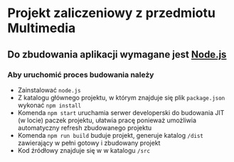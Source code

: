 # Projekt zaliczeniowy z przedmiotu Multimedia


## Do zbudowania aplikacji wymagane jest [Node.js](https://nodejs.org/en/)


### Aby uruchomić proces budowania należy
* Zainstalować `node.js`
* Z katalogu głównego projektu, w którym znajduje się plik `package.json` wykonać `npm install`
* Komenda `npm start` uruchamia serwer developerski do budowania JIT (w locie) paczek projektu, ułatwia pracę ponieważ umożliwia automatyczny refresh zbudowanego projektu
* Komenda `npm run build` buduje projekt, generuje katalog `/dist` zawierający w pełni gotowy i zbudowany projekt
* Kod źródłowy znajduje się w w katalogu `/src`